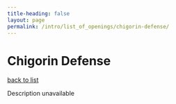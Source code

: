 ```yaml
---
title-heading: false
layout: page
permalink: /intro/list_of_openings/chigorin-defense/
---
```


# Chigorin Defense

[back to list](../../list_of_openings)

Description unavailable